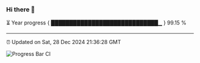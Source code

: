 ### Hi there 👋

⏳ Year progress { █████████████████████████████▁ } 99.15 %

---

⏰ Updated on Sat, 28 Dec 2024 21:36:28 GMT

![Progress Bar CI](https://github.com/IshwaranRudhara/GIT-ACTION/workflows/Progress%20Bar%20CI/badge.svg)
